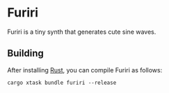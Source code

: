 # Furiri

Furiri is a tiny synth that generates cute sine waves.

## Building

After installing [Rust](https://rustup.rs/), you can compile Furiri as follows:

```shell
cargo xtask bundle furiri --release
```

